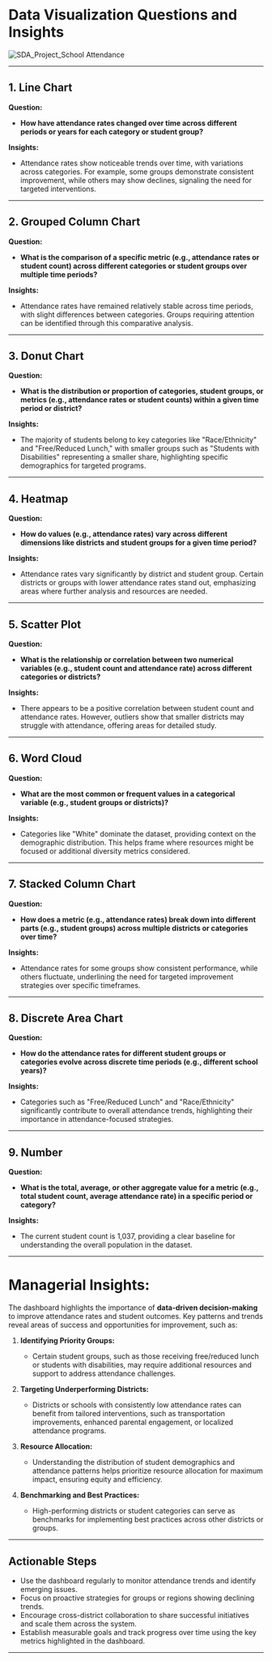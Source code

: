 # Data Visualization Questions and Insights

![SDA_Project_School Attendance](https://github.com/user-attachments/assets/3f7330ef-338b-4696-bcac-ec7b99e6c7f5)


---

## 1. Line Chart  
**Question:**  
- **How have attendance rates changed over time across different periods or years for each category or student group?**

**Insights:**  
- Attendance rates show noticeable trends over time, with variations across categories. For example, some groups demonstrate consistent improvement, while others may show declines, signaling the need for targeted interventions.

---

## 2. Grouped Column Chart  
**Question:**  
- **What is the comparison of a specific metric (e.g., attendance rates or student count) across different categories or student groups over multiple time periods?**

**Insights:**  
- Attendance rates have remained relatively stable across time periods, with slight differences between categories. Groups requiring attention can be identified through this comparative analysis.

---

## 3. Donut Chart  
**Question:**  
- **What is the distribution or proportion of categories, student groups, or metrics (e.g., attendance rates or student counts) within a given time period or district?**

**Insights:**  
- The majority of students belong to key categories like "Race/Ethnicity" and "Free/Reduced Lunch," with smaller groups such as "Students with Disabilities" representing a smaller share, highlighting specific demographics for targeted programs.

---

## 4. Heatmap  
**Question:**  
- **How do values (e.g., attendance rates) vary across different dimensions like districts and student groups for a given time period?**

**Insights:**  
- Attendance rates vary significantly by district and student group. Certain districts or groups with lower attendance rates stand out, emphasizing areas where further analysis and resources are needed.

---

## 5. Scatter Plot  
**Question:**  
- **What is the relationship or correlation between two numerical variables (e.g., student count and attendance rate) across different categories or districts?**

**Insights:**  
- There appears to be a positive correlation between student count and attendance rates. However, outliers show that smaller districts may struggle with attendance, offering areas for detailed study.

---

## 6. Word Cloud  
**Question:**  
- **What are the most common or frequent values in a categorical variable (e.g., student groups or districts)?**

**Insights:**  
- Categories like "White" dominate the dataset, providing context on the demographic distribution. This helps frame where resources might be focused or additional diversity metrics considered.

---

## 7. Stacked Column Chart  
**Question:**  
- **How does a metric (e.g., attendance rates) break down into different parts (e.g., student groups) across multiple districts or categories over time?**

**Insights:**  
- Attendance rates for some groups show consistent performance, while others fluctuate, underlining the need for targeted improvement strategies over specific timeframes.

---

## 8. Discrete Area Chart  
**Question:**  
- **How do the attendance rates for different student groups or categories evolve across discrete time periods (e.g., different school years)?**

**Insights:**  
- Categories such as "Free/Reduced Lunch" and "Race/Ethnicity" significantly contribute to overall attendance trends, highlighting their importance in attendance-focused strategies.

---

## 9. Number  
**Question:**  
- **What is the total, average, or other aggregate value for a metric (e.g., total student count, average attendance rate) in a specific period or category?**

**Insights:**  
- The current student count is 1,037, providing a clear baseline for understanding the overall population in the dataset.

---

# Managerial Insights:

The dashboard highlights the importance of **data-driven decision-making** to improve attendance rates and student outcomes. Key patterns and trends reveal areas of success and opportunities for improvement, such as:

1. **Identifying Priority Groups:** 
   - Certain student groups, such as those receiving free/reduced lunch or students with disabilities, may require additional resources and support to address attendance challenges.
   
2. **Targeting Underperforming Districts:**
   - Districts or schools with consistently low attendance rates can benefit from tailored interventions, such as transportation improvements, enhanced parental engagement, or localized attendance programs.

3. **Resource Allocation:**
   - Understanding the distribution of student demographics and attendance patterns helps prioritize resource allocation for maximum impact, ensuring equity and efficiency.

4. **Benchmarking and Best Practices:**
   - High-performing districts or student categories can serve as benchmarks for implementing best practices across other districts or groups.

---

## Actionable Steps
- Use the dashboard regularly to monitor attendance trends and identify emerging issues.
- Focus on proactive strategies for groups or regions showing declining trends.
- Encourage cross-district collaboration to share successful initiatives and scale them across the system.
- Establish measurable goals and track progress over time using the key metrics highlighted in the dashboard.

---


